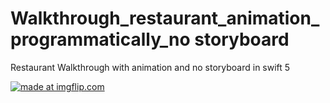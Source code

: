 # Walkthrough_restaurant_animation_programmatically_no storyboard
 Restaurant Walkthrough with animation and no storyboard in swift 5 

<a href="https://imgflip.com/gif/48snep"><img src="https://i.imgflip.com/48snep.gif" title="made at imgflip.com"/></a>
